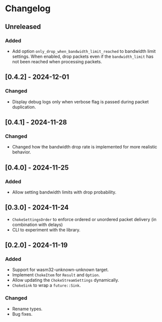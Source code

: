 # Changelog

## Unreleased

### Added

- Add option `only_drop_when_bandwidth_limit_reached` to bandwidth limit settings. When enabled, drop packets even if the `bandwidth_limit` has not been reached when processing packets.

## [0.4.2] - 2024-12-01

### Changed

- Display debug logs only when verbose flag is passed during packet duplication.

## [0.4.1] - 2024-11-28

### Changed

- Changed how the bandwidth drop rate is implemented for more realistic behavior.

## [0.4.0] - 2024-11-25

### Added

- Allow setting bandwidth limits with drop probability.

## [0.3.0] - 2024-11-24

- `ChokeSettingsOrder` to enforce ordered or unordered packet delivery (in combination with delays)
- CLI to experiment with the library.

## [0.2.0] - 2024-11-19

### Added

- Support for wasm32-unknown-unknown target.
- Implement `ChokeItem` for `Result` and `Option`.
- Allow updating the `ChokeStreamSettings` dynamically.
- `ChokeSink` to wrap a `future::Sink`.

### Changed

- Rename types.
- Bug fixes.


